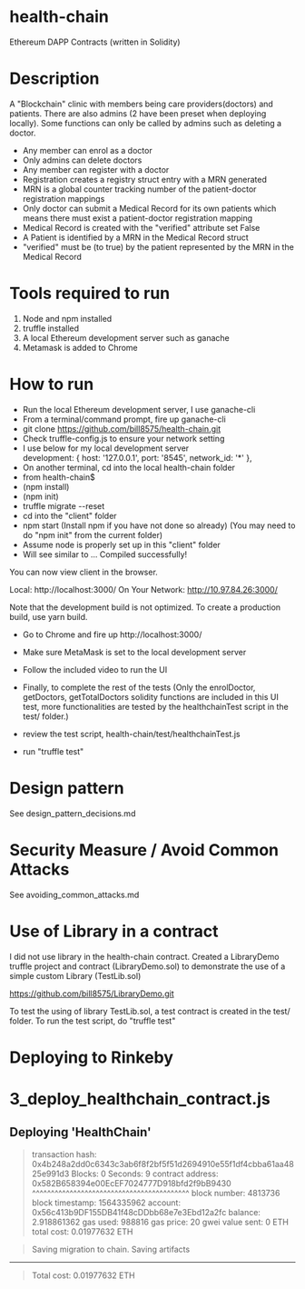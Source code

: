 # health-chain
Ethereum DAPP Contracts (written in Solidity)

# Description
A "Blockchain" clinic with members being care providers(doctors) and patients. There are also admins (2 have been preset when deploying locally). Some functions can only be called by admins such as deleting a doctor.

- Any member can enrol as a doctor
- Only admins can delete doctors
- Any member can register with a doctor 
- Registration creates a registry struct entry with a MRN generated
- MRN is a global counter tracking number of the patient-doctor registration mappings 
- Only doctor can submit a Medical Record for its own patients which means there must exist a patient-doctor registration mapping
- Medical Record is created with the "verified" attribute set False
- A Patient is identified by a MRN in the Medical Record struct
- "verified" must be (to true) by the patient represented by the MRN in the Medical Record 

# Tools required to run 
1. Node and npm installed 
2. truffle installed
3. A local Ethereum development server such as ganache
4. Metamask is added to Chrome 

# How to run
- Run the local Ethereum development server, I use ganache-cli
- From a terminal/command prompt, fire up ganache-cli
- git clone https://github.com/bill8575/health-chain.git 
- Check truffle-config.js to ensure your network setting 
- I use below for my local development server  
    development: {
      host: '127.0.0.1',
      port: '8545',
      network_id: '*'
    },
- On another terminal, cd into the local health-chain folder
- from health-chain$ 
- (npm install)
- (npm init)
- truffle migrate --reset
- cd into the "client" folder
- npm start 
(Install npm if you have not done so already)
(You may need to do "npm init" from the current folder)
- Assume node is properly set up in this "client" folder
- Will see similar to ... 
Compiled successfully!

You can now view client in the browser.

  Local:            http://localhost:3000/
  On Your Network:  http://10.97.84.26:3000/

Note that the development build is not optimized.
To create a production build, use yarn build.
- Go to Chrome and fire up http://localhost:3000/
- Make sure MetaMask is set to the local development server 
- Follow the included video to run the UI

- Finally, to complete the rest of the tests
(Only the enrolDoctor, getDoctors, getTotalDoctors solidity functions are included in this UI test, more functionalities are tested by the healthchainTest script in the test/ folder.)
- review the test script, health-chain/test/healthchainTest.js
- run "truffle test"

# Design pattern 
See design_pattern_decisions.md 

# Security Measure / Avoid Common Attacks
See avoiding_common_attacks.md 

# Use of Library in a contract 
I did not use library in the health-chain contract. Created a LibraryDemo truffle project and contract (LibraryDemo.sol) to demonstrate the use of a simple custom Library (TestLib.sol)

https://github.com/bill8575/LibraryDemo.git

To test the using of library TestLib.sol, a test contract is created in the test/ folder. To run the test script, do "truffle test"

# Deploying to Rinkeby 

3_deploy_healthchain_contract.js
================================

   Deploying 'HealthChain'
   -----------------------
   > transaction hash:    0x4b248a2dd0c6343c3ab6f8f2bf5f51d2694910e55f1df4cbba61aa4825e991d3
   > Blocks: 0            Seconds: 9
   > contract address:    0x582B658394e00EcEF7024777D918bfd2f9bB9430
                          ^^^^^^^^^^^^^^^^^^^^^^^^^^^^^^^^^^^^^^^^^^
   > block number:        4813736
   > block timestamp:     1564335962
   > account:             0x56c413b9DF155DB41f48cDDbb68e7e3Ebd12a2fc
   > balance:             2.918861362
   > gas used:            988816
   > gas price:           20 gwei
   > value sent:          0 ETH
   > total cost:          0.01977632 ETH


   > Saving migration to chain.
   > Saving artifacts
   -------------------------------------
   > Total cost:          0.01977632 ETH

   